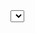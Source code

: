 <select id="findBySalesDateRiId" parameterType="java.util.Map" resultType="com.gogofnd.kb.partner.call.entity.CallCountInfo">
        SELECT *
        from call_count_info
        WHERE sales_date = #{salesDate} AND ri_id = #{riId} AND flag = 'G'
        ORDER BY cci_group_count DESC, cci_total_count DESC
        LIMIT 1
        FOR UPDATE;
    </select>
